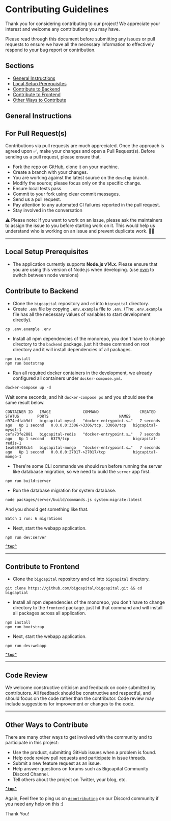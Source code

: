 # Contributing Guidelines

Thank you for considering contributing to our project! We appreciate your interest and welcome any contributions you may have.

Please read through this document before submitting any issues or pull requests to ensure we have all the necessary information to effectively respond to your bug report or contribution.

## Sections

- [General Instructions](#general-instructions)
- [Local Setup Prerequisites](#local-setup-prerequisites)
- [Contribute to Backend](#contribute-to-backend)
- [Contribute to Frontend](#contribute-to-frontend)
- [Other Ways to Contribute](#other-ways-to-contribute)

## General Instructions

## For Pull Request(s)

Contributions via pull requests are much appreciated. Once the approach is agreed upon ✅, make your changes and open a Pull Request(s). Before sending us a pull request, please ensure that,

- Fork the repo on GitHub, clone it on your machine.
- Create a branch with your changes.
- You are working against the latest source on the `develop` branch.
- Modify the source; please focus only on the specific change.
- Ensure local tests pass.
- Commit to your fork using clear commit messages.
- Send us a pull request.
- Pay attention to any automated CI failures reported in the pull request.
- Stay involved in the conversation

⚠️ Please note: If you want to work on an issue, please ask the maintainers to assign the issue to you before starting work on it. This would help us understand who is working on an issue and prevent duplicate work. 🙏🏻

---

## Local Setup Prerequisites
 - The application currently supports **Node.js v14.x**. Please ensure that you are using this version of Node.js when developing. (use [nvm](https://github.com/nvm-sh/nvm#installing-and-updating) to switch between node versions)

## Contribute to Backend

- Clone the `bigcapital` repository and `cd` into `bigcapital` directory.
- Create `.env` file by copying `.env.example` file to `.env`. (The ``.env.example`` file has all the necessary values of variables to start development directly).

```
cp .env.example .env
```

- Install all npm dependencies of the monorepo, you don't have to change directory to the `backend` package. just hit these command on root directory and it will install dependencies of all packages.

```
npm install
npm run bootstrap
```

- Run all required docker containers in the development, we already configured all containers under `docker-compose.yml`.

```
docker-compose up -d
```

Wait some seconds, and hit `docker-compose ps` and you should see the same result below.

```
CONTAINER ID   IMAGE              COMMAND                  CREATED         STATUS        PORTS                               NAMES
d974edfab9df   bigcapital-mysql   "docker-entrypoint.s…"   7 seconds ago   Up 1 second   0.0.0.0:3306->3306/tcp, 33060/tcp   bigcapital-mysql-1
cefa73fe2881   bigcapital-redis   "docker-entrypoint.s…"   7 seconds ago   Up 1 second   6379/tcp                            bigcapital-redis-1
1ea059198cb4   bigcapital-mongo   "docker-entrypoint.s…"   7 seconds ago   Up 1 second   0.0.0.0:27017->27017/tcp            bigcapital-mongo-1
```

- There're some CLI commands we should run before running the server like databaase migration, so we need to build the `server` app first.

```
npm run build:server
```

- Run the database migration for system database.

```
node packages/server/build/commands.js system:migrate:latest
```

And you should get something like that.

```
Batch 1 run: 6 migrations
```

- Next, start the webapp application.

```
npm run dev:server
```

**[`^top^`](#)**

----

## Contribute to Frontend

- Clone the `bigcapital` repository and cd into `bigcapital` directory.

```
git clone https://github.com/bigcapital/bigcapital.git && cd bigcaptial
```

- Install all npm dependencies of the monorepo, you don't have to change directory to the `frontend` package. just hit that command and will install all packages across all application.

```
npm install
npm run bootstrap
```

- Next, start the webapp application.

```
npm run dev:webapp
```

**[`^top^`](#)**

---

## Code Review

We welcome constructive criticism and feedback on code submitted by contributors. All feedback should be constructive and respectful, and should focus on the code rather than the contributor. Code review may include suggestions for improvement or changes to the code.

---

## Other Ways to Contribute

There are many other ways to get involved with the community and to participate in this project:

- Use the product, submitting GitHub issues when a problem is found.
- Help code review pull requests and participate in issue threads.
- Submit a new feature request as an issue.
- Help answer questions on forums such as Bigcapital Community Discord Channel.
- Tell others about the project on Twitter, your blog, etc.

**[`^top^`](#)**

Again, Feel free to ping us on [`#contributing`](https://discord.com/invite/c8nPBJafeb) on our Discord community if you need any help on this :)

Thank You!